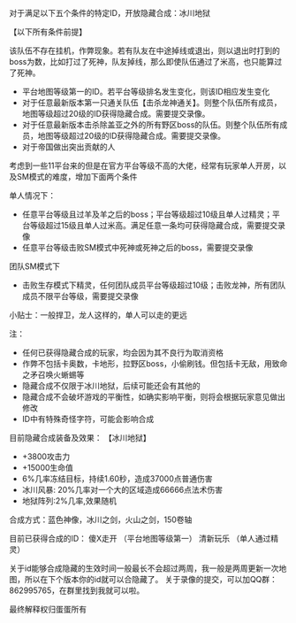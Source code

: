 对于满足以下五个条件的特定ID，开放隐藏合成：冰川地狱

【以下所有条件前提】

该队伍不存在挂机，作弊现象。若有队友在中途掉线或退出，则以退出时打到的boss为数，比如打过了死神，队友掉线，那么即使队伍通过了米高，也只能算过了死神。


* 平台地图等级第一的ID。若平台等级排名发生变化，则该ID相应发生变化
* 对于任意最新版本第一只通关队伍【击杀龙神通关】。则整个队伍所有成员，地图等级超过20级的ID获得隐藏合成。需要提交录像。
* 对于任意最新版本击杀除盖亚之外的所有野区boss的队伍。则整个队伍所有成员，地图等级超过20级的ID获得隐藏合成。需要提交录像。
* 对于帝国做出突出贡献的人


考虑到一些11平台来的但是在官方平台等级不高的大佬，经常有玩家单人开房，以及SM模式的难度，增加下面两个条件


单人情况下：
* 任意平台等级且过羊及羊之后的boss；平台等级超过10级且单人过精灵；平台等级超过15级且单人过米高。满足任意一条均可获得隐藏合成，需要提交录像
* 任意平台等级击败SM模式中死神或死神之后的boss，需要提交录像


团队SM模式下
* 击败生存模式下精灵，任何团队成员平台等级超过10级；击败龙神，所有团队成员不限平台等级，需要提交录像


小贴士：一般捍卫，龙人这样的，单人可以走的更远


注：
* 任何已获得隐藏合成的玩家，均会因为其不良行为取消资格
* 作弊不包括卡奥数，卡地形，拉野区boss，小偷刷钱。但包括卡无敌，用致命之矛召唤火蜥蜴等
* 隐藏合成不仅限于冰川地狱，后续可能还会有其他的
* 隐藏合成不会破坏游戏的平衡性，如确实影响平衡，则将会根据玩家意见做出修改
* ID中有特殊奇怪字符，可能会影响合成


目前隐藏合成装备及效果：
  【冰川地狱】
  * +3800攻击力
  * +15000生命值
  * 6%几率冻结目标，持续1.60秒，造成37000点普通伤害
  * 冰川风暴: 20%几率对一个大的区域造成66666点法术伤害
  * 地狱阵列:2%几率,效果随机


合成方式：蓝色神像，冰川之剑，火山之剑，150卷轴


目前已获得合成的ID：
傻X走开  （平台地图等级第一）
清新玩乐   （单人通过精灵）

关于id能够合成隐藏的生效时间一般最长不会超过两周，我一般是两周更新一次地图，所以在下个版本你的id就可以合隐藏了。
关于录像的提交，可以加QQ群：862995765，在群里找到我就可以啦。


最终解释权归蛋蛋所有
